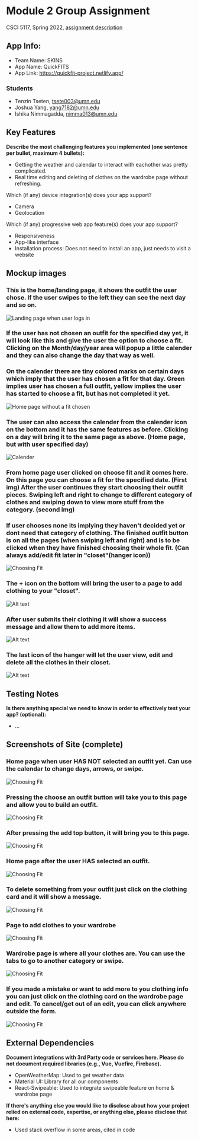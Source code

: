 # Module 2 Group Assignment

CSCI 5117, Spring 2022, [assignment description](https://canvas.umn.edu/courses/355584/pages/project-2)

## App Info:

* Team Name: SKINS
* App Name: QuickFITS
* App Link: https://quickfit-project.netlify.app/

### Students

* Tenzin Tseten, tsete003@umn.edu
* Joshua Yang, yang7182@umn.edu
* Ishika Nimmagadda, nimma013@umn.edu


## Key Features

**Describe the most challenging features you implemented
(one sentence per bullet, maximum 4 bullets):**

* Getting the weather and calendar to interact with eachother was pretty complicated.
* Real time editing and deleting of clothes on the wardrobe page without refreshing.

Which (if any) device integration(s) does your app support?

* Camera
* Geolocation

Which (if any) progressive web app feature(s) does your app support?

* Responsiveness 
* App-like interface 
* Installation process: Does not need to install an app, just needs to visit a website


## Mockup images

### This is the home/landing page, it shows the outfit the user chose. If the user swipes to the left they can see the next day and so on. 
![Landing page when user logs in](/images/mockups/Home.jpg?raw=true)

### If the user has not chosen an outfit for the specified day yet, it will look like this and give the user the option to choose a fit. Clicking on the Month/day/year area will popup a little calender and they can also change the day that way as well.

### On the calender there are tiny colored marks on certain days which imply that the user has chosen a fit for that day. Green implies user has chosen a full outfit, yellow implies the user has started to choose a fit, but has not completed it yet. 
![Home page without a fit chosen](/images/mockups/Home2.jpg?raw=true )

### The user can also access the calender from the calender icon on the bottom and it has the same features as before. Clicking on a day will bring it to the same page as above. (Home page, but with user specified day)

![Calender ](/images/mockups/Calender.jpg?raw=true)

### From home page user clicked on choose fit and it comes here. On this page you can choose a fit for the specified date. (First img) After the user continues they start choosing their outfit pieces. Swiping left and right to change to different category of clothes and swiping down to view more stuff from the category. (second img)

### If user chooses none its implying they haven't decided yet or dont need that category of clothing. The finished outfit button is on all the pages (when swiping left and right) and is to be clicked when they have finished choosing their whole fit. (Can always add/edit fit later in "closet"(hanger icon))
![Choosing Fit ](/images/mockups/ChoosingFit.jpg?raw=true)

### The + icon on the bottom will bring the user to a page to add clothing to your "closet". 
![Alt text](/images/mockups/AddingItem.jpg?raw=true)

### After user submits their clothing it will show a success message and allow them to add more items.                                                                                  
![Alt text ](/images/mockups/finishedAdding.jpg?raw=true)

### The last icon of the hanger will let the user view, edit and delete all the clothes in their closet.
![Alt text ](/images/mockups/closetAndEditing.jpg?raw=true)
## Testing Notes

**Is there anything special we need to know in order to effectively test your app? (optional):**

* ...



## Screenshots of Site (complete)

### Home page when user HAS NOT selected an outfit yet. Can use the calendar to change days, arrows, or swipe.  
![Choosing Fit ](images/siteScreenshots/nofit.png?raw=true)

### Pressing the choose an outfit button will take you to this page and allow you to build an outfit.   
![Choosing Fit ](images/siteScreenshots/chooseanoutfit.png?raw=true)

### After pressing the add top button, it will bring you to this page. 
![Choosing Fit ](images/siteScreenshots/clotheslist.png?raw=true)


### Home page after the user HAS selected an outfit. 
![Choosing Fit ](images/siteScreenshots/withfit.png?raw=true)

### To delete something from your outfit just click on the clothing card and it will show a message. 
![Choosing Fit ](images/siteScreenshots/deleteclothefromfit.png?raw=true)

### Page to add clothes to your wardrobe 
![Choosing Fit ](images/siteScreenshots/addclothes.png?raw=true)

### Wardrobe page is where all your clothes are. You can use the tabs to go to another category or swipe. 
![Choosing Fit ](images/siteScreenshots/wardrobe.png?raw=true)

### If you made a mistake or want to add more to you clothing info you can just click on the clothing card on the wardrobe page and edit. To cancel/get out of an edit, you can click anywhere outside the form. 
![Choosing Fit ](images/siteScreenshots/inwardrobeeditingclothesinfo.png?raw=true)

## External Dependencies

**Document integrations with 3rd Party code or services here.
Please do not document required libraries (e.g., Vue, Vuefire, Firebase).**

* OpenWeatherMap: Used to get weather data 
* Material UI: Library for all our components 
* React-Swipeable: Used to integrate swipeable feature on home & wardrobe page 

**If there's anything else you would like to disclose about how your project
relied on external code, expertise, or anything else, please disclose that
here:**
* Used stack overflow in some areas, cited in code  
